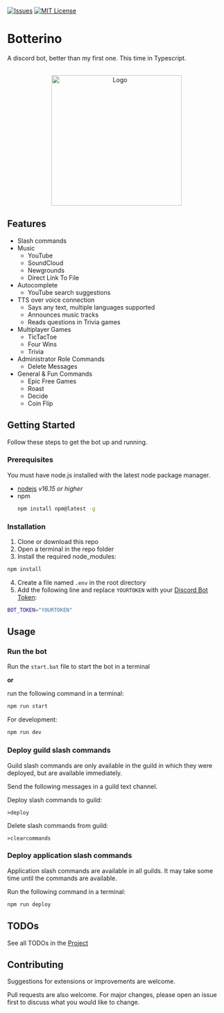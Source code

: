 [![Issues][issues-shield]][issues-url]
[![MIT License][license-shield]][license-url]

# Botterino

A discord bot, better than my first one. This time in Typescript.

<br />
<div align="center">
  <a href="https://unsplash.com/photos/N2zxMUDwT4I">
    <img src="https://unsplash.com/photos/N2zxMUDwT4I/download?ixid=MnwxMjA3fDB8MXxhbGx8N3x8fHx8fDJ8fDE2NTMyNzQzOTk&force=true&w=640" alt="Logo" width="300" height="300">
  </a>
</div>

## Features

* Slash commands
* Music
  * YouTube
  * SoundCloud
  * Newgrounds
  * Direct Link To File
* Autocomplete
  * YouTube search suggestions
* TTS over voice connection
  * Says any text, multiple languages supported
  * Announces music tracks
  * Reads questions in Trivia games
* Multiplayer Games
  * TicTacToe
  * Four Wins
  * Trivia
* Administrator Role Commands
  * Delete Messages
* General & Fun Commands
  * Epic Free Games
  * Roast
  * Decide
  * Coin Flip

## Getting Started

Follow these steps to get the bot up and running.

### Prerequisites

You must have node.js installed with the latest node package manager.
* [nodejs](https://nodejs.org/) *v16.15 or higher*
* npm
  ```sh
  npm install npm@latest -g
  ```

### Installation

1. Clone or download this repo
2. Open a terminal in the repo folder
3. Install the required node_modules:

```sh
npm install
```

4. Create a file named `.env` in the root directory
5. Add the following line and replace `YOURTOKEN` with your [Discord Bot Token](https://discord.com/developers/applications):

```sh
BOT_TOKEN="YOURTOKEN"
```



## Usage

### Run the bot

Run the `start.bat` file to start the bot in a terminal

**or**

run the following command in a terminal:
```sh
npm run start
```
For development:
```sh
npm run dev
```

### Deploy guild slash commands

Guild slash commands are only available in the guild in which they were deployed, but are available immediately.

Send the following messages in a guild text channel.

Deploy slash commands to guild:
```
>deploy
```
Delete slash commands from guild:
```
>clearcommands
```

### Deploy application slash commands

Application slash commands are available in all guilds. It may take some time until the commands are available.

Run the following command in a terminal:
```sh
npm run deploy
```

## TODOs

See all TODOs in the [Project](https://github.com/users/danloe/projects/1)

## Contributing
Suggestions for extensions or improvements are welcome.

Pull requests are also welcome. For major changes, please open an issue first to discuss what you would like to change.

[issues-shield]: https://img.shields.io/github/issues/danloe/Botterino.svg?style=for-the-badge
[issues-url]: https://github.com/danloe/Botterino/issues
[license-shield]: https://img.shields.io/github/license/danloe/Botterino.svg?style=for-the-badge
[license-url]: https://github.com/danloe/Botterino/blob/master/LICENSE.md
[product-screenshot]: https://unsplash.com/photos/N2zxMUDwT4I
